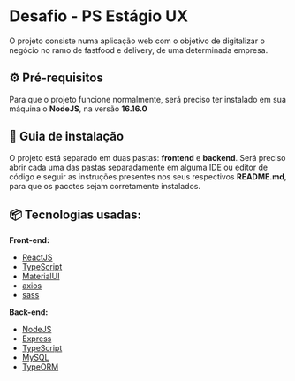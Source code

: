 # Desafio - PS Estágio UX

O projeto consiste numa aplicação web com o objetivo de digitalizar o negócio no ramo de fastfood e delivery, de uma determinada empresa.

## ⚙️ Pré-requisitos

Para que o projeto funcione normalmente, será preciso ter instalado em sua máquina o **NodeJS**, na versão **16.16.0**

## 🔨 Guia de instalação

O projeto está separado em duas pastas: **frontend** e **backend**. Será preciso abrir cada uma das pastas separadamente em alguma IDE ou editor de código e seguir as instruções presentes nos seus respectivos **README.md**, para que os pacotes sejam corretamente instalados.

## 📦 Tecnologias usadas:

**Front-end:**
* [ReactJS](https://react.dev/)
* [TypeScript](https://www.typescriptlang.org/)
* [MaterialUI](https://mui.com/)
* [axios](https://axios-http.com/ptbr/)
* [sass](https://sass-lang.com/)

**Back-end:**
* [NodeJS](https://nodejs.org/)
* [Express](https://expressjs.com/pt-br/)
* [TypeScript](https://www.typescriptlang.org/) 
* [MySQL](https://www.mysql.com/)
* [TypeORM](https://typeorm.io/)